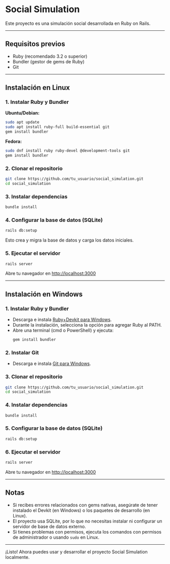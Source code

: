 # Social Simulation

Este proyecto es una simulación social desarrollada en Ruby on Rails.

---

## Requisitos previos

- Ruby (recomendado 3.2 o superior)
- Bundler (gestor de gems de Ruby)
- Git

---

## Instalación en **Linux**

### 1. Instalar Ruby y Bundler

**Ubuntu/Debian:**
```sh
sudo apt update
sudo apt install ruby-full build-essential git
gem install bundler
```

**Fedora:**
```sh
sudo dnf install ruby ruby-devel @development-tools git
gem install bundler
```

### 2. Clonar el repositorio

```sh
git clone https://github.com/tu_usuario/social_simulation.git
cd social_simulation
```

### 3. Instalar dependencias

```sh
bundle install
```

### 4. Configurar la base de datos (SQLite)

```sh
rails db:setup
```
Esto crea y migra la base de datos y carga los datos iniciales.

### 5. Ejecutar el servidor

```sh
rails server
```
Abre tu navegador en [http://localhost:3000](http://localhost:3000)

---

## Instalación en **Windows**

### 1. Instalar Ruby y Bundler

- Descarga e instala [Ruby+Devkit para Windows](https://rubyinstaller.org/downloads/).
- Durante la instalación, selecciona la opción para agregar Ruby al PATH.
- Abre una terminal (cmd o PowerShell) y ejecuta:
  ```sh
  gem install bundler
  ```

### 2. Instalar Git

- Descarga e instala [Git para Windows](https://git-scm.com/download/win).

### 3. Clonar el repositorio

```sh
git clone https://github.com/tu_usuario/social_simulation.git
cd social_simulation
```

### 4. Instalar dependencias

```sh
bundle install
```

### 5. Configurar la base de datos (SQLite)

```sh
rails db:setup
```

### 6. Ejecutar el servidor

```sh
rails server
```
Abre tu navegador en [http://localhost:3000](http://localhost:3000)

---

## Notas

- Si recibes errores relacionados con gems nativas, asegúrate de tener instalado el Devkit (en Windows) o los paquetes de desarrollo (en Linux).
- El proyecto usa SQLite, por lo que no necesitas instalar ni configurar un servidor de base de datos externo.
- Si tienes problemas con permisos, ejecuta los comandos con permisos de administrador o usando `sudo` en Linux.

---

¡Listo! Ahora puedes usar y desarrollar el proyecto Social Simulation localmente.